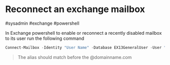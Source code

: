 # Reconnect an exchange mailbox
#sysadmin #exchange #powershell 

In Exchange powershell to enable or reconnect a recently disabled mailbox to its user run the following command

```powershell
Connect-Mailbox -Identity "User Name" -Database EX13GeneralUser -User "User Name" -Alias uname
```
> The alias should match before the @domainname.com